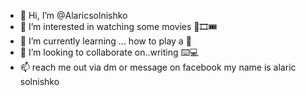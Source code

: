 - 👋 Hi, I’m @Alaricsolnishko
- 👀 I’m interested in watching some movies 🍿🎞️🎟️
- 🌱 I’m currently learning ... how to play a 🎸
- 💞️ I’m looking to collaborate on..writing ⌨️💻
- 📫 reach me out via dm or message on facebook my name is alaric solnishko

<!---
Alaricsolnishko/Alaricsolnishko is a ✨ special ✨ repository because its `README.md` (this file) appears on your GitHub profile.
You can click the Preview link to take a look at your changes.
--->
